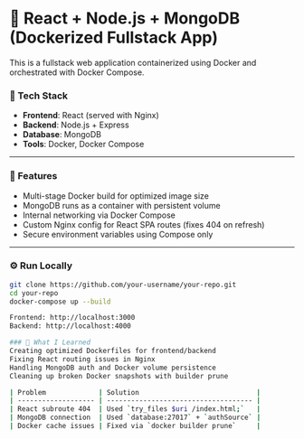 # 🐳 React + Node.js + MongoDB (Dockerized Fullstack App)

This is a fullstack web application containerized using Docker and orchestrated with Docker Compose.

### 🧰 Tech Stack
- **Frontend**: React (served with Nginx)
- **Backend**: Node.js + Express
- **Database**: MongoDB
- **Tools**: Docker, Docker Compose

---

### 🚀 Features
- Multi-stage Docker build for optimized image size
- MongoDB runs as a container with persistent volume
- Internal networking via Docker Compose
- Custom Nginx config for React SPA routes (fixes 404 on refresh)
- Secure environment variables using Compose only

---

### ⚙️ Run Locally

```bash
git clone https://github.com/your-username/your-repo.git
cd your-repo
docker-compose up --build

Frontend: http://localhost:3000
Backend: http://localhost:4000

### 🧠 What I Learned
Creating optimized Dockerfiles for frontend/backend
Fixing React routing issues in Nginx
Handling MongoDB auth and Docker volume persistence
Cleaning up broken Docker snapshots with builder prune

| Problem             | Solution                             |
| ------------------- | ------------------------------------ |
| React subroute 404  | Used `try_files $uri /index.html;`   |
| MongoDB connection  | Used `database:27017` + `authSource` |
| Docker cache issues | Fixed via `docker builder prune`     |
